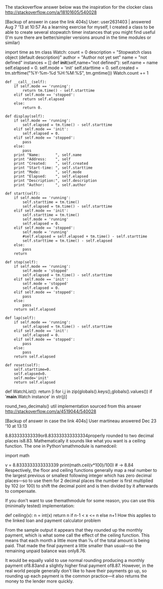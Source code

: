 The stackoverflow answer below was the inspiration for the  clocker class
http://stackoverflow.com/a/18101605/540028

[Backup of answer in case the link 404s]
User:  user2631403 | answered Aug 7 '13 at 10:57
As a learning exercise for myself, I created a class to be able to create several stopwatch timer instances that you might find useful (I'm sure there are better/simpler versions around in the time modules or similar)

import time as tm
class Watch:
    count = 0
    description = "Stopwatch class object (default description)"
    author = "Author not yet set"
    name = "not defined"
    instances = []
    def __init__(self,name="not defined"):
        self.name = name
        self.elapsed = 0.
        self.mode = 'init'
        self.starttime = 0.
        self.created = tm.strftime("%Y-%m-%d %H:%M:%S", tm.gmtime())
        Watch.count += 1

    def __call__(self):
        if self.mode == 'running':
            return tm.time() - self.starttime
        elif self.mode == 'stopped':
            return self.elapsed
        else:
            return 0.

    def display(self):
        if self.mode == 'running':
            self.elapsed = tm.time() - self.starttime
        elif self.mode == 'init':
            self.elapsed = 0.
        elif self.mode == 'stopped':
            pass
        else:
            pass
        print "Name:       ", self.name
        print "Address:    ", self
        print "Created:    ", self.created
        print "Start-time: ", self.starttime
        print "Mode:       ", self.mode
        print "Elapsed:    ", self.elapsed
        print "Description:", self.description
        print "Author:     ", self.author

    def start(self):
        if self.mode == 'running':
            self.starttime = tm.time()
            self.elapsed = tm.time() - self.starttime
        elif self.mode == 'init':
            self.starttime = tm.time()
            self.mode = 'running'
            self.elapsed = 0.
        elif self.mode == 'stopped':
            self.mode = 'running'
            #self.elapsed = self.elapsed + tm.time() - self.starttime
            self.starttime = tm.time() - self.elapsed
        else:
            pass
        return

    def stop(self):
        if self.mode == 'running':
            self.mode = 'stopped'
            self.elapsed = tm.time() - self.starttime
        elif self.mode == 'init':
            self.mode = 'stopped'
            self.elapsed = 0.
        elif self.mode == 'stopped':
            pass
        else:
            pass
        return self.elapsed

    def lap(self):
        if self.mode == 'running':
            self.elapsed = tm.time() - self.starttime
        elif self.mode == 'init':
            self.elapsed = 0.
        elif self.mode == 'stopped':
            pass
        else:
            pass
        return self.elapsed

    def reset(self):
        self.starttime=0.
        self.elapsed=0.
        self.mode='init'
        return self.elapsed

def WatchList():
    return [i for i,j in zip(globals().keys(),globals().values()) if '__main__.Watch instance' in str(j)]



round_two_decimals() util implementation sourced from this answer
http://stackoverflow.com/a/4519044/540028

[Backup of answer in case the link 404s]
User martineau answered Dec 23 '10 at 13:13

8.833333333339or8.833333333333334properly rounded to two decimal places is8.83. Mathematically it sounds like what you want is a ceiling function. The one in Python'smathmodule is namedceil:

import math

v = 8.8333333333333339
print(math.ceil(v*100)/100)  # -> 8.84
Respectively, the floor and ceiling functions generally map a real number to the largest previous or smallest following integer which has zero decimal places—so to use them for 2 decimal places the number is first multiplied by 102 (or 100) to shift the decimal point and is then divided by it afterwards to compensate.

If you don't want to use themathmodule for some reason, you can use this (minimally tested) implementation:

def ceiling(x):
    n = int(x)
    return n if n-1 < x <= n else n+1
How this applies to the linked loan and payment calculator problem

From the sample output it appears that they rounded up the monthly payment, which is what some call the effect of the ceiling function. This means that each month a little more than 1⁄12 of the total amount is being paid. That made the final payment a little smaller than usual—so the remaining unpaid balance was only8.76.

It would be equally valid to use normal rounding producing a monthly payment of8.83and a slightly higher final payment of8.87. However, in the real world people generally don't like to have their payments go up, so rounding up each payment is the common practice—it also returns the money to the lender more quickly.
